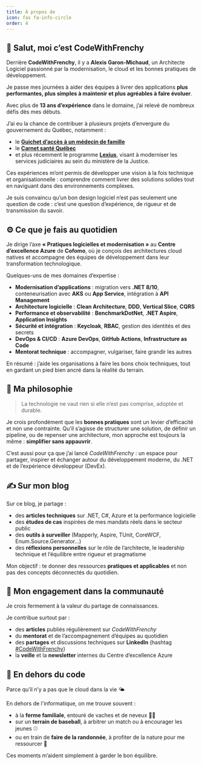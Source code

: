 ```yaml
---
title: À propos de
icon: fas fa-info-circle
order: 4
---
```


## 👋 Salut, moi c’est CodeWithFrenchy

Derrière **CodeWithFrenchy**, il y a **Alexis Garon-Michaud**, un Architecte Logiciel passionné par la modernisation, le cloud et les bonnes pratiques de développement.

Je passe mes journées à aider des équipes à livrer des applications **plus performantes, plus simples à maintenir et plus agréables à faire évoluer**.

Avec plus de **13 ans d’expérience** dans le domaine, j’ai relevé de nombreux défis dès mes débuts.

J’ai eu la chance de contribuer à plusieurs projets d’envergure du gouvernement du Québec, notamment :

- le [**Guichet d’accès à un médecin de famille**](https://www4.prod.ramq.gouv.qc.ca/GRL/LM_GuichAccesMdFamCitoy/fr)  
- le [**Carnet santé Québec**](https://carnetsante.gouv.qc.ca/portail)  
- et plus récemment le programme [**Lexius**](https://www.quebec.ca/nouvelles/actualites/details/lancement-du-programme-lexius-une-avancee-pour-lacces-a-la-justice), visant à moderniser les services judiciaires au sein du ministère de la Justice.

Ces expériences m’ont permis de développer une vision à la fois technique et organisationnelle : comprendre comment livrer des solutions solides tout en naviguant dans des environnements complexes.

Je suis convaincu qu’un bon design logiciel n’est pas seulement une question de code : c’est une question d’expérience, de rigueur et de transmission du savoir.

## ⚙️ Ce que je fais au quotidien

Je dirige l’axe **« Pratiques logicielles et modernisation »** au **Centre d’excellence Azure** de **Cofomo**, où je conçois des architectures cloud natives et accompagne des équipes de développement dans leur transformation technologique.

Quelques-uns de mes domaines d’expertise :

- **Modernisation d’applications** : migration vers **.NET 8/10**, conteneurisation avec **AKS** ou **App Service**, intégration à **API Management**
- **Architecture logicielle** : **Clean Architecture**, **DDD**, **Vertical Slice**, **CQRS**
- **Performance et observabilité** : **BenchmarkDotNet**, **.NET Aspire**, **Application Insights**
- **Sécurité et intégration** : **Keycloak**, **RBAC**, gestion des identités et des secrets
- **DevOps & CI/CD** : **Azure DevOps**, **GitHub Actions**, **Infrastructure as Code**
- **Mentorat technique** : accompagner, vulgariser, faire grandir les autres

En résumé : j’aide les organisations à faire les bons choix techniques, tout en gardant un pied bien ancré dans la réalité du terrain.

## 💬 Ma philosophie

> La technologie ne vaut rien si elle n’est pas comprise, adoptée et durable.

Je crois profondément que les **bonnes pratiques** sont un levier d’efficacité et non une contrainte. Qu’il s’agisse de structurer une solution, de définir un pipeline, ou de repenser une architecture, mon approche est toujours la même : **simplifier sans appauvrir**.

C’est aussi pour ça que j’ai lancé _CodeWithFrenchy_ : un espace pour partager, inspirer et échanger autour du développement moderne, du .NET et de l’expérience développeur (DevEx).

## ✍️ Sur mon blog

Sur ce blog, je partage :

- des **articles techniques** sur .NET, C#, Azure et la performance logicielle
- des **études de cas** inspirées de mes mandats réels dans le secteur public
- des **outils à surveiller** (Mapperly, Aspire, TUnit, CoreWCF, Enum.Source.Generator…)
- des **réflexions personnelles** sur le rôle de l’architecte, le leadership technique et l’équilibre entre rigueur et pragmatisme

Mon objectif : te donner des ressources **pratiques et applicables** et non pas des concepts déconnectés du quotidien.

## 👥 Mon engagement dans la communauté

Je crois fermement à la valeur du partage de connaissances.

Je contribue surtout par :

- des **articles** publiés régulièrement sur _CodeWithFrenchy_  
- du **mentorat** et de l’accompagnement d’équipes au quotidien  
- des **partages** et discussions techniques sur **LinkedIn** (hashtag [#CodeWithFrenchy](https://www.linkedin.com/feed/hashtag/codewithfrenchy))  
- la **veille** et la **newsletter** internes du Centre d’excellence Azure

## 🧢 En dehors du code

Parce qu’il n’y a pas que le cloud dans la vie 🌤️  

En dehors de l'informatique, on me trouve souvent :

- à la **ferme familiale**, entouré de vaches et de neveux 👨‍🌾
- sur un **terrain de baseball**, à arbitrer un match ou à encourager les jeunes ⚾
- ou en train de **faire de la randonnée**, à profiter de la nature pour me ressourcer 🥾

Ces moments m’aident simplement à garder le bon équilibre.
